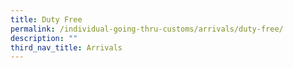```yaml
---
title: Duty Free
permalink: /individual-going-thru-customs/arrivals/duty-free/
description: ""
third_nav_title: Arrivals
---
```

